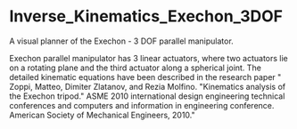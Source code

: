 # Inverse_Kinematics_Exechon_3DOF
A visual planner of the Exechon - 3 DOF parallel manipulator.

Exechon parallel manipulator has 3 linear actuators, where two actuators lie on a rotating plane and the third actuator along a spherical joint.
The detailed kinematic equations have been described in the research paper " Zoppi, Matteo, Dimiter Zlatanov, and Rezia Molfino. "Kinematics analysis of the Exechon tripod." ASME 2010 international design engineering technical conferences and computers and information in engineering conference. American Society of Mechanical Engineers, 2010."
